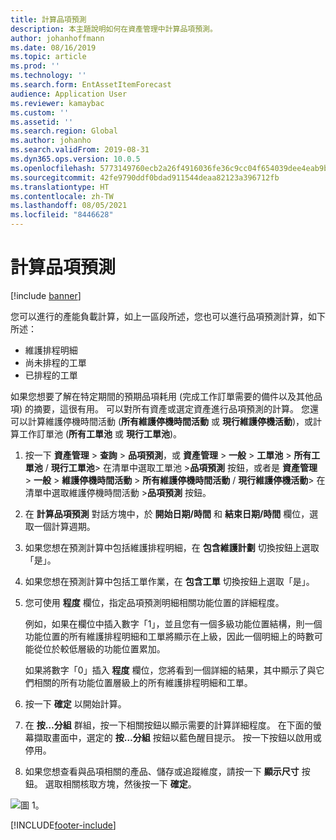 ```yaml
---
title: 計算品項預測
description: 本主題說明如何在資產管理中計算品項預測。
author: johanhoffmann
ms.date: 08/16/2019
ms.topic: article
ms.prod: ''
ms.technology: ''
ms.search.form: EntAssetItemForecast
audience: Application User
ms.reviewer: kamaybac
ms.custom: ''
ms.assetid: ''
ms.search.region: Global
ms.author: johanho
ms.search.validFrom: 2019-08-31
ms.dyn365.ops.version: 10.0.5
ms.openlocfilehash: 5773149760ecb2a26f4916036fe36c9cc04f654039dee4eab9bfac86eb02e1fd
ms.sourcegitcommit: 42fe9790ddf0bdad911544deaa82123a396712fb
ms.translationtype: HT
ms.contentlocale: zh-TW
ms.lasthandoff: 08/05/2021
ms.locfileid: "8446628"
---
```

# <a name="calculate-item-forecast"></a>計算品項預測

[!include [banner](../../includes/banner.md)]

 

您可以進行的產能負載計算，如上一區段所述，您也可以進行品項預測計算，如下所述：

- 維護排程明細  
- 尚未排程的工單  
- 已排程的工單

如果您想要了解在特定期間的預期品項耗用 (完成工作訂單需要的備件以及其他品項) 的摘要，這很有用。 可以對所有資產或選定資產進行品項預測的計算。 您還可以計算維護停機時間活動 (**所有維護停機時間活動** 或 **現行維護停機活動**)，或計算工作訂單池 (**所有工單池** 或 **現行工單池**)。

1. 按一下 **資產管理** > **查詢** > **品項預測**，或 **資產管理** > **一般** > **工單池** > **所有工單池** / **現行工單池**> 在清單中選取工單池 >**品項預測** 按鈕，或者是 **資產管理** > **一般** > **維護停機時間活動** > **所有維護停機時間活動** / **現行維護停機活動**> 在清單中選取維護停機時間活動 >**品項預測** 按鈕。

2. 在 **計算品項預測** 對話方塊中，於 **開始日期/時間** 和 **結束日期/時間** 欄位，選取一個計算週期。

3. 如果您想在預測計算中包括維護排程明細，在 **包含維護計劃** 切換按鈕上選取「是」。

4. 如果您想在預測計算中包括工單作業，在 **包含工單** 切換按鈕上選取「是」。

5. 您可使用 **程度** 欄位，指定品項預測明細相關功能位置的詳細程度。 

      例如，如果在欄位中插入數字「1」，並且您有一個多級功能位置結構，則一個功能位置的所有維護排程明細和工單將顯示在上級，因此一個明細上的時數可能從位於較低層級的功能位置累加。 
  
      如果將數字「0」插入 **程度** 欄位，您將看到一個詳細的結果，其中顯示了與它們相關的所有功能位置層級上的所有維護排程明細和工單。

6. 按一下 **確定** 以開始計算。

7. 在 **按…分組** 群組，按一下相關按鈕以顯示需要的計算詳細程度。 在下面的螢幕擷取畫面中，選定的 **按…分組** 按鈕以藍色醒目提示。 按一下按鈕以啟用或停用。

8. 如果您想查看與品項相關的產品、儲存或追蹤維度，請按一下 **顯示尺寸** 按鈕。 選取相關核取方塊，然後按一下 **確定**。

![圖 1。](media/02-capacity-planning.png)


[!INCLUDE[footer-include](../../../includes/footer-banner.md)]